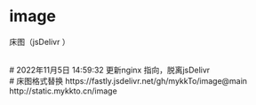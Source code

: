 # image
床图（jsDelivr ）

</br>
# 2022年11月5日 14:59:32
更新nginx 指向，脱离jsDelivr
</br>
# 床图格式替换
https://fastly.jsdelivr.net/gh/mykkTo/image@main
</br>
http://static.mykkto.cn/image
